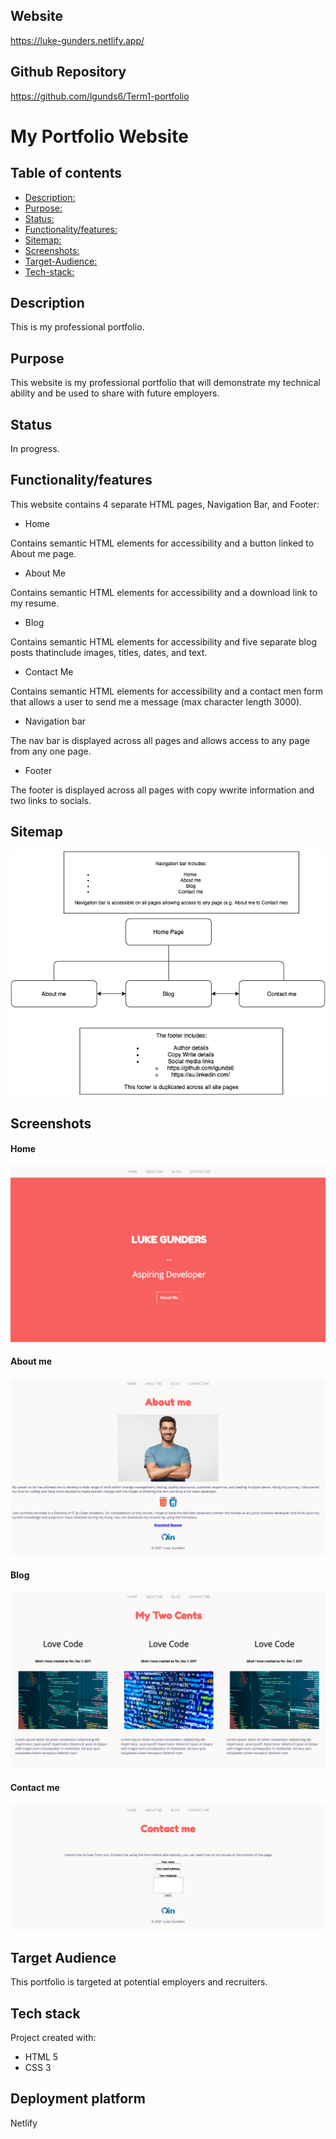 ## Website
https://luke-gunders.netlify.app/

## Github Repository
https://github.com/lgunds6/Term1-portfolio

# My Portfolio Website

## Table of contents

- [Description:](#Description)
- [Purpose:](#Purpose)
- [Status:](#Status)
- [Functionality/features:](#Functionality/features)
- [Sitemap:](#Sitemap)
- [Screenshots:](#Screenshots)
- [Target-Audience:](#Target-Audience)
- [Tech-stack:](#Tech-stack)

## Description
This is my professional portfolio.

## Purpose
This website is my professional portfolio that will demonstrate my technical ability and be used to share with future employers.

## Status
In progress.

## Functionality/features
This website contains 4 separate HTML pages, Navigation Bar, and Footer:

- Home

Contains semantic HTML elements for accessibility and a button linked to About me page.

- About Me

Contains semantic HTML elements for accessibility and a download link to my resume.

- Blog

Contains semantic HTML elements for accessibility and five separate blog posts thatinclude images, titles, dates, and text.

- Contact Me

Contains semantic HTML elements for accessibility and a contact men form that allows a user to send me a message (max character length 3000).

- Navigation bar

The nav bar is displayed across all pages and allows access to any page from any one page.

- Footer

The footer is displayed across all pages with copy wwrite information and two links to socials.


## Sitemap
![Website-sitemap](images/Sitemap.png)

## Screenshots
#### Home
![Home-page](images/homepage.png)
#### About me
![About-me-page](images/about_me.png)
#### Blog
![Blog-page](images/blog.png)
#### Contact me
![Contact-me-page](images/contact_me.png)

## Target Audience
This portfolio is targeted at potential employers and recruiters.

## Tech stack
Project created with:
- HTML 5
- CSS 3

##  Deployment platform
Netlify


